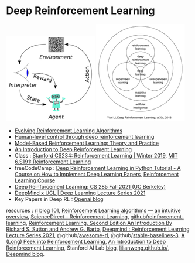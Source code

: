 # Deep Reinforcement Learning




<img src="./img/rl2.png" width=48%> <img src="./img/drl.png" width=48%>

+ [Evolving Reinforcement Learning Algorithms](https://ai.googleblog.com/2021/04/evolving-reinforcement-learning.html)
+ [Human-level control through deep reinforcement learning](https://www.nature.com/articles/nature14236)
+ [Model-Based Reinforcement Learning: Theory and Practice](https://bair.berkeley.edu/blog/2019/12/12/mbpo/)
+ [An Introduction to Deep Reinforcement Learning](https://arxiv.org/pdf/1811.12560.pdf)
+ Class : [Stanford CS234: Reinforcement Learning | Winter 2019](https://www.youtube.com/playlist?list=PLoROMvodv4rOSOPzutgyCTapiGlY2Nd8u), [MIT 6.S191: Reinforcement Learning](https://youtu.be/AhyznRSDjw8)
+ freeCodeCamp : [Deep Reinforcement Learning in Python Tutorial - A Course on How to Implement Deep Learning Papers](https://youtu.be/GJJc1t0rtSU), [Reinforcement Learning Course](https://youtu.be/ELE2_Mftqoc)
+ [Deep Reinforcement Learning: CS 285 Fall 2021 (UC Berkeley)](https://www.youtube.com/playlist?list=PL_iWQOsE6TfXxKgI1GgyV1B_Xa0DxE5eH)
+ [DeepMind x UCL | Deep Learning Lecture Series 2021](https://www.youtube.com/playlist?list=PLqYmG7hTraZDVH599EItlEWsUOsJbAodm)
+ Key Papers in Deep RL : [Openai blog](https://spinningup.openai.com/en/latest/spinningup/keypapers.html)

resources : [rl blog 101](https://www.javatpoint.com/reinforcement-learning), [Reinforcement Learning algorithms — an intuitive overview](https://smartlabai.medium.com/reinforcement-learning-algorithms-an-intuitive-overview-904e2dff5bbc), [ScienceDirect - Reinforcement Learning](https://www.sciencedirect.com/topics/computer-science/reinforcement-learning), [github/reinforcement-learning](https://github.com/dennybritz/reinforcement-learning), [Reinforcement Learning, Second Edition An Introduction By Richard S. Sutton and Andrew G. Barto](https://mitpress.mit.edu/9780262039246/reinforcement-learning/), [Deepmind : Reinforcement Learning Lecture Series 2021](https://www.deepmind.com/learning-resources/reinforcement-learning-lecture-series-2021), @github/[awesome-rl](https://github.com/aikorea/awesome-rl), @github/[stable-baselines-3](https://github.com/DLR-RM/stable-baselines3), [A (Long) Peek into Reinforcement Learning](https://lilianweng.github.io/posts/2018-02-19-rl-overview/), [An Introduction to Deep Reinforcement Learning](https://huggingface.co/blog/deep-rl-intro), Stanford AI Lab [blog](https://ai.stanford.edu/blog/rl/), [lilianweng.github.io/](https://lilianweng.github.io/), [Deepmind blog](https://www.deepmind.com/blog).